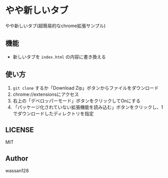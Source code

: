 # やや新しいタブ
やや新しいタブ(超簡易的なchrome拡張サンプル)

## 機能
* 新しいタブを `index.html` の内容に書き換える

## 使い方
1. `git clone` するか「Download Zip」ボタンからファイルをダウンロード
2. chrome://extensionsにアクセス
3. 右上の「デベロッパーモード」ボタンをクリックしてOnにする
4. 「パッケージ化されていない拡張機能を読み込む」ボタンをクリックし、1でダウンロードしたディレクトリを指定

## LICENSE
MIT

## Author
wassan128
